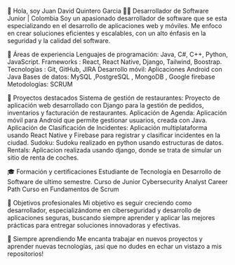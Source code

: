 👋 Hola, soy Juan David Quintero Garcia
🧑‍💻 Desarrollador de Software Junior | Colombia
Soy un apasionado desarrollador de software que se esta especializando en el desarrollo de aplicaciones web y móviles. Me enfoco en crear soluciones eficientes y escalables, con un alto énfasis en la seguridad y la calidad del software.


💼 Áreas de experiencia
Lenguajes de programación: Java, C#, C++, Python, JavaScript. 
Frameworks : React, React Native, Django, Tailwind, Boostrap.
Tecnologías : Git, GitHub, JIRA
Desarrollo móvil: Aplicaciones Android con Java
Bases de datos: MySQL ,PostgreSQL , MongoDB , Google firebase
Metodologías: SCRUM 


🚀 Proyectos destacados
Sistema de gestión de restaurantes: Proyecto de aplicación web desarrollado con Django para la gestión de pedidos, inventarios y facturación de restaurantes.
Aplicación de Agenda: Aplicación móvil para Android que permite gestionar usuarios, creada con Java.
Aplicación de Clasificación de Incidentes: Aplicación multiplataforma usando React Native y Firebase para registrar y clasificar incidentes en la ciudad.
Sudoku: Sudoku realizado en python usando estructuras de datos.
Rentals: Aplicacion realizada usando django, donde se trata de simular un sitio de renta de coches.


🎓 Formación y certificaciones
Estudiante de Tecnología en Desarrollo de Software de ultimo semestre.
Curso de Junior Cybersecurity Analyst Career Path 
Curso en Fundamentos de Scrum


🎯 Objetivos profesionales
Mi objetivo es seguir creciendo como desarrollador, especializándome en ciberseguridad y desarrollo de aplicaciones seguras, buscando siempre aprender y aplicar las mejores prácticas para entregar soluciones innovadoras y efectivas.

🌱 Siempre aprendiendo
Me encanta trabajar en nuevos proyectos y aprender nuevas tecnologías, ¡así que no dudes en echar un vistazo a mis repositorios!

